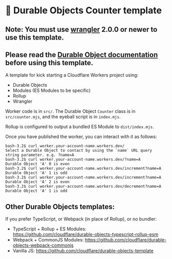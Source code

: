 # 👷 Durable Objects Counter template

## Note: You must use [wrangler](https://developers.cloudflare.com/workers/wrangler/get-started/#install) 2.0.0 or newer to use this template.

## Please read the [Durable Object documentation](https://developers.cloudflare.com/workers/learning/using-durable-objects) before using this template.

A template for kick starting a Cloudflare Workers project using:

- Durable Objects
- Modules (ES Modules to be specific)
- Rollup
- Wrangler

Worker code is in `src/`. The Durable Object `Counter` class is in `src/counter.mjs`, and the eyeball script is in `index.mjs`.

Rollup is configured to output a bundled ES Module to `dist/index.mjs`.

Once you have published the worker, you can interact with it as follows:

```
bash-3.2$ curl worker.your-account-name.workers.dev/
Select a Durable Object to contact by using the `name` URL query string parameter. e.g. ?name=A
bash-3.2$ curl worker.your-account-name.workers.dev/?name=A
Durable Object 'A' 0 is even
bash-3.2$ curl worker.your-account-name.workers.dev/increment?name=A
Durable Object 'A' 1 is odd
bash-3.2$ curl worker.your-account-name.workers.dev/increment?name=A
Durable Object 'A' 2 is even
bash-3.2$ curl worker.your-account-name.workers.dev/decrement?name=A
Durable Object 'A' 1 is odd
```

## Other Durable Objects templates:

If you prefer TypeScript, or Webpack (in place of Rollup), or no bundler:

- TypeScript + Rollup + ES Modules: https://github.com/cloudflare/durable-objects-typescript-rollup-esm
- Webpack + CommonJS Modules: https://github.com/cloudflare/durable-objects-webpack-commonjs
- Vanilla JS: https://github.com/cloudflare/durable-objects-template
